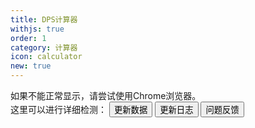 ```yaml
---
title: DPS计算器
withjs: true
order: 1
category: 计算器
icon: calculator
new: true
---
```

<span id="update_prompt">
如果不能正常显示，请尝试使用Chrome浏览器。<br>这里可以进行详细检测：<http://ruanyf.github.io/es-checker/index.cn.html>
</span>
<button id="btn_update_data" type="button" class="btn btn-primary" onclick="AKDATA.reload();">更新数据</button>
<button id="btn_whatsnew" type="button" class="btn btn-warning">更新日志</button>
<button id="btn_report" type="button" class="btn btn-info">问题反馈</button>

